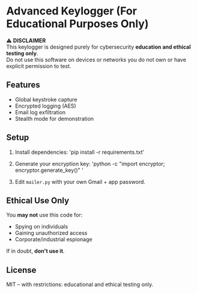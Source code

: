 # Advanced Keylogger (For Educational Purposes Only)

⚠️ **DISCLAIMER**  
This keylogger is designed purely for cybersecurity **education and ethical testing only**.  
Do not use this software on devices or networks you do not own or have explicit permission to test.

## Features
- Global keystroke capture
- Encrypted logging (AES)
- Email log exfiltration
- Stealth mode for demonstration

## Setup
1. Install dependencies:
'pip install -r requirements.txt'


2. Generate your encryption key:
'python -c "import encryptor; encryptor.generate_key()" '


3. Edit `mailer.py` with your own Gmail + app password.

## Ethical Use Only
You **may not** use this code for:
- Spying on individuals
- Gaining unauthorized access
- Corporate/industrial espionage

If in doubt, **don't use it**.

## License
MIT – with restrictions: educational and ethical testing only.

